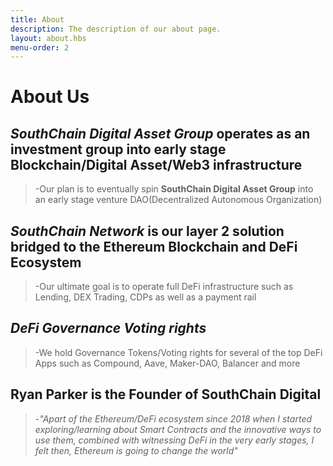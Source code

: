```yaml
---
title: About
description: The description of our about page.
layout: about.hbs
menu-order: 2
---
```


# About Us

## *SouthChain Digital Asset Group* operates as an investment group into early stage Blockchain/Digital Asset/Web3 infrastructure
> -Our plan is to eventually spin **SouthChain Digital Asset Group** into an early stage venture DAO(Decentralized Autonomous Organization)

## *SouthChain Network* is our layer 2 solution bridged to the Ethereum Blockchain and DeFi Ecosystem
> -Our ultimate goal is to operate full DeFi infrastructure such as Lending, DEX Trading, CDPs as well as a payment rail 

## *DeFi Governance Voting rights* 
> -We hold Governance Tokens/Voting rights for several of the top DeFi Apps such as Compound, Aave, Maker-DAO, Balancer and more

## Ryan Parker is the Founder of SouthChain Digital 
> -*"Apart of the Ethereum/DeFi ecosystem since 2018 when I started exploring/learning about Smart Contracts and the innovative ways to use them, combined with   witnessing DeFi in the very early stages, I felt then, Ethereum is going to change the world"* 



